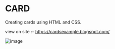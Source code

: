 # CARD
 Creating cards using HTML and CSS.

view on site :- https://cardsexample.blogspot.com/

![image](https://github.com/user-attachments/assets/b06b69de-ffae-47ff-86c1-58c342a4e821)

